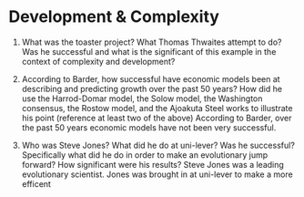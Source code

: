 # Development & Complexity

1. What was the toaster project? What Thomas Thwaites attempt to do? Was he successful and what is the significant of this example in the context of complexity and development?


2. According to Barder, how successful have economic models been at describing and predicting growth over the past 50 years?  How did he use the Harrod-Domar model, the Solow model, the Washington consensus, the Rostow model, and the Ajoakuta Steel works to illustrate his point (reference at least two of the above)
According to Barder, over the past 50 years economic models have not been very successful. 

3. Who was Steve Jones? What did he do at uni-lever? Was he successful?  Specifically what did he do in order to make an evolutionary jump forward?  How significant were his results?
Steve Jones was a leading evolutionary scientist. Jones was brought in at uni-lever to make a more efficent
